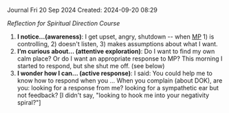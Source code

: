 Journal Fri 20 Sep 2024
Created: 2024-09-20 08:29

*Reflection for Spiritual Direction Course*

1. **I notice…(awareness)**: I get upset, angry, shutdown -- when [MP](MP.md) 1) is controlling, 2) doesn't listen, 3) makes assumptions about what I want.
2. **I’m curious about… (attentive exploration)**: Do I want to find my own calm place? Or do I want an appropriate response to MP? This morning I started to respond, but she shut me off. (see below)
3. **I wonder how I can… (active response)**: I said:
    You could help me to know how to respond when you … 
    When you complain (about DOK), are you:
        looking for a response from me?
        looking for a sympathetic ear but not feedback?
        [I didn't say, "looking to hook me into your negativity spiral?"]

